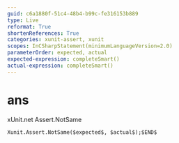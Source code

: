 ```yaml
---
guid: c6a1880f-51c4-48b4-b99c-fe316153b889
type: Live
reformat: True
shortenReferences: True
categories: xunit-assert, xunit
scopes: InCSharpStatement(minimumLanguageVersion=2.0)
parameterOrder: expected, actual
expected-expression: completeSmart()
actual-expression: completeSmart()
---
```


# ans

xUnit.net Assert.NotSame

```
Xunit.Assert.NotSame($expected$, $actual$);$END$
```

